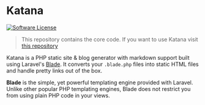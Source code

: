 # Katana

[![Software License](https://img.shields.io/badge/license-MIT-brightgreen.svg?style=flat-square)](LICENSE.md)

> This repository contains the core code. If you want to use Katana visit [this repository](https://github.com/themsaid/katana)

Katana is a PHP static site & blog generator with markdown support built using Laravel's [Blade](https://laravel.com/docs/5.2/blade).
It converts your `.blade.php` files into static HTML files and handle pretty links out of the box.

**Blade** is the simple, yet powerful templating engine provided with Laravel.
Unlike other popular PHP templating engines, Blade does not restrict you from using plain PHP code in your views.